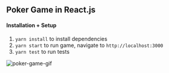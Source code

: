 ## Poker Game in React.js

#### Installation + Setup

1. `yarn install` to install dependencies
2. `yarn start` to run game, navigate to `http://localhost:3000`
3. `yarn test` to run tests

![poker-game-gif](https://media.giphy.com/media/x48HckuPLpQ0LV6ewQ/giphy.gif)
